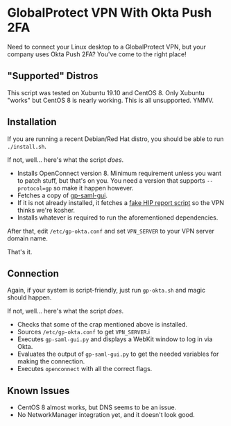 # GlobalProtect VPN With Okta Push 2FA

Need to connect your Linux desktop to a GlobalProtect VPN, but your company uses Okta Push 2FA? You've come to the right place!

## "Supported" Distros

This script was tested on Xubuntu 19.10 and CentOS 8. Only Xubuntu "works" but CentOS 8 is nearly working. This is all unsupported. YMMV.

## Installation

If you are running a recent Debian/Red Hat distro, you should be able to run `./install.sh`.

If not, well... here's what the script _does_.

* Installs OpenConnect version 8. Minimum requirement unless you want to patch stuff, but that's on you. You need a version that supports `--protocol=gp` so make it happen however.
* Fetches a copy of [gp-saml-gui](https://github.com/dlenski/gp-saml-gui.git).
* If it is not already installed, it fetches a [fake HIP report script](https://raw.githubusercontent.com/dlenski/openconnect/master/hipreport.sh) so the VPN thinks we're kosher.
* Installs whatever is required to run the aforementioned dependencies.

After that, edit `/etc/gp-okta.conf` and set `VPN_SERVER` to your VPN server domain name.

That's it.

## Connection

Again, if your system is script-friendly, just run `gp-okta.sh` and magic should happen.

If not, well... here's what the script _does_.

* Checks that some of the crap mentioned above is installed.
* Sources `/etc/gp-okta.conf` to get `VPN_SERVER`.i
* Executes `gp-saml-gui.py` and displays a WebKit window to log in via Okta.
* Evaluates the output of `gp-saml-gui.py` to get the needed variables for making the connection.
* Executes `openconnect` with all the correct flags.

## Known Issues

* CentOS 8 almost works, but DNS seems to be an issue.
* No NetworkManager integration yet, and it doesn't look good.
